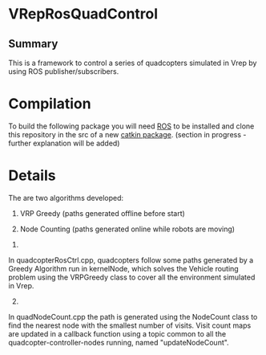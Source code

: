 VRepRosQuadControl
==================

Summary
-------

This is a framework to control a series of quadcopters simulated in Vrep by using ROS publisher/subscribers.

Compilation
===========

To build the following package you will need [ROS](http://wiki.ros.org/ROS) to be installed and clone this repository in the src of a new [catkin package](http://wiki.ros.org/ROS/Tutorials/catkin/CreatingPackage). (section in progress - further explanation will be added)


Details
=======

The are two algorithms developed:

1) VRP Greedy (paths generated offline before start)

2) Node Counting (paths generated online while robots are moving)

1.
In quadcopterRosCtrl.cpp, quadcopters follow some paths generated by a Greedy Algorithm run in kernelNode, which solves the Vehicle routing problem using the VRPGreedy class to cover all the environment simulated in Vrep.

2.
In quadNodeCount.cpp the path is generated using the NodeCount class to find the nearest node with the smallest number of visits. Visit count maps are updated in a callback function using a topic common to all the quadcopter-controller-nodes running, named "updateNodeCount".
